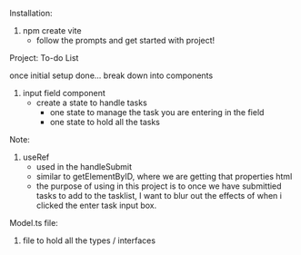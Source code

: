 Installation:

1. npm create vite
    - follow the prompts and get started with project!



Project: To-do List

once initial setup done... break down into components
1. input field component
    - create a state to handle tasks
        - one state to manage the task you are entering in the field
        - one state to hold all the tasks



Note:
1. useRef
    - used in the handleSubmit
    - similar to getElementByID, where we are getting that properties html
    - the purpose of using in this project is to once we have submittied tasks to add to the tasklist, I want to blur out the effects of when i clicked the enter task input box.

Model.ts file:
1. file to hold all the types / interfaces
